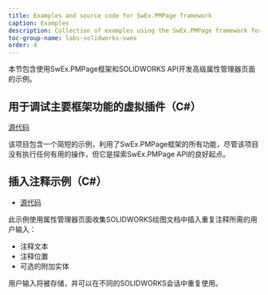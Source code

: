 ```yaml
---
title: Examples and source code for SwEx.PMPage framework
caption: Examples
description: Collection of examples using the SwEx.PMPage framework for SOLIDWORKS
toc-group-name: labs-solidworks-swex
order: 4
---
```

本节包含使用SwEx.PMPage框架和SOLIDWORKS API开发高级属性管理器页面的示例。

## 用于调试主要框架功能的虚拟插件（C#）
[源代码](https://github.com/codestackdev/swex-pmpage/tree/master/Samples/AddIn)

该项目包含一个简短的示例，利用了SwEx.PMPage框架的所有功能，尽管该项目没有执行任何有用的操作，但它是探索SwEx.PMPage API的良好起点。

## 插入注释示例（C#）
* [源代码](https://github.com/codestackdev/swex-examples/tree/master/pmpage/InsertNote/csharp)

此示例使用属性管理器页面收集SOLIDWORKS绘图文档中插入重复注释所需的用户输入：

* 注释文本
* 注释位置
* 可选的附加实体

用户输入将被存储，并可以在不同的SOLIDWORKS会话中重复使用。